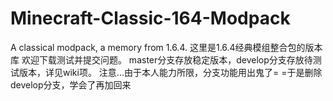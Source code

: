 # Minecraft-Classic-164-Modpack
A classical modpack, a memory from 1.6.4.
这里是1.6.4经典模组整合包的版本库 欢迎下载测试并提交问题。
master分支存放稳定版本，develop分支存放待测试版本，详见wiki项。
注意...由于本人能力所限，分支功能用出鬼了= =于是删除develop分支，学会了再加回来